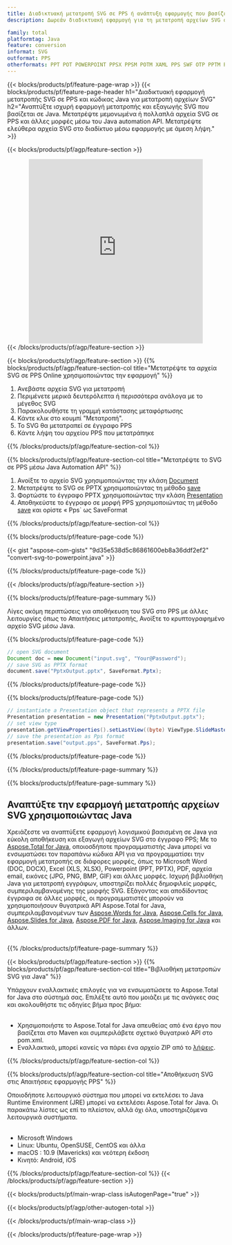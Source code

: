 ```yaml
---
title: Διαδικτυακή μετατροπή SVG σε PPS ή ανάπτυξη εφαρμογής που βασίζεται σε Java για μετατροπή αρχείων SVG
description: Δωρεάν διαδικτυακή εφαρμογή για τη μετατροπή αρχείων SVG σε PPS. Κώδικας βιβλιοθήκης μετατροπών Java για έγγραφα SVG.  

family: total
platformtag: Java
feature: conversion
informat: SVG
outformat: PPS
otherformats: PPT POT POWERPOINT PPSX PPSM POTM XAML PPS SWF OTP PPTM POTX
---
```

{{< blocks/products/pf/feature-page-wrap >}}
{{< blocks/products/pf/feature-page-header h1="Διαδικτυακή εφαρμογή μετατροπής SVG σε PPS και κώδικας Java για μετατροπή αρχείων SVG" h2="Αναπτύξτε ισχυρή εφαρμογή μετατροπής και εξαγωγής SVG που βασίζεται σε Java.  Μετατρέψτε μεμονωμένα ή πολλαπλά αρχεία SVG σε PPS και άλλες μορφές μέσω του Java automation API.  Μετατρέψτε ελεύθερα αρχεία SVG στο διαδίκτυο μέσω εφαρμογής με άμεση λήψη." >}}


{{< blocks/products/pf/agp/feature-section >}}

<div class="container-fluid agp-content bg-white aboutfile box-1 vh100 section nopbtm">
<div class=container>
<div class=row>
<div class="demobox tc col-md-12 padding-0" align="center">

<iframe title="Δωρεάν διαδικτυακή εφαρμογή μετατροπής SVG σε PPS" style="border: none; height: 426px;" scrolling="no" src="https://total-conversion-app-65z5r2lp.k8s.dynabic.com/?to=pps&from=svg" id="child-iframe" width="80%"></iframe>

</div></div>
</div></div>
{{< /blocks/products/pf/agp/feature-section >}}


{{< blocks/products/pf/agp/feature-section >}}
{{% blocks/products/pf/agp/feature-section-col title="Μετατρέψτε τα αρχεία SVG σε PPS Online χρησιμοποιώντας την εφαρμογή" %}}

1. Ανεβάστε αρχεία SVG για μετατροπή
1. Περιμένετε μερικά δευτερόλεπτα ή περισσότερα ανάλογα με το μέγεθος SVG
1. Παρακολουθήστε τη γραμμή κατάστασης μεταφόρτωσης
1. Κάντε κλικ στο κουμπί "Μετατροπή".
1. Το SVG θα μετατραπεί σε έγγραφο PPS
1. Κάντε λήψη του αρχείου PPS που μετατράπηκε

{{% /blocks/products/pf/agp/feature-section-col %}}

{{% blocks/products/pf/agp/feature-section-col title="Μετατρέψτε το SVG σε PPS μέσω Java Automation API" %}}


1. Ανοίξτε το αρχείο SVG χρησιμοποιώντας την κλάση [Document](https://reference.aspose.com/pdf/java/com.aspose.pdf/Document)
2. Μετατρέψτε το SVG σε PPTX χρησιμοποιώντας τη μέθοδο [save](https://reference.aspose.com/pdf/java/com.aspose.pdf/Document#save-java.lang.String-int-)
3. Φορτώστε το έγγραφο PPTX χρησιμοποιώντας την κλάση [Presentation](https://reference.aspose.com/slides/java/com.aspose.slides/Presentation)
4. Αποθηκεύστε το έγγραφο σε μορφή PPS χρησιμοποιώντας τη μέθοδο [save](https://reference.aspose.com/slides/java/com.aspose.slides/Presentation#save-java.lang.String-int-) και ορίστε « Pps` ως SaveFormat



{{% /blocks/products/pf/agp/feature-section-col %}}

{{% blocks/products/pf/feature-page-code %}}
{{< gist "aspose-com-gists" "9d35e538d5c86861600eb8a36ddf2ef2" "convert-svg-to-powerpoint.java" >}}
{{% /blocks/products/pf/feature-page-code %}}

{{< /blocks/products/pf/agp/feature-section >}}

{{% blocks/products/pf/feature-page-summary %}}

Λίγες ακόμη περιπτώσεις για αποθήκευση του SVG στο PPS με άλλες λειτουργίες όπως το Απαιτήσεις μετατροπής, Ανοίξτε το κρυπτογραφημένο αρχείο SVG μέσω Java.

{{% blocks/products/pf/feature-page-code %}}


```java
// open SVG document
Document doc = new Document("input.svg", "Your@Password");
// save SVG as PPTX format 
document.save("PptxOutput.pptx", SaveFormat.Pptx); 

```


{{% /blocks/products/pf/feature-page-code %}}
{{% blocks/products/pf/feature-page-code %}}


```java
// instantiate a Presentation object that represents a PPTX file
Presentation presentation = new Presentation("PptxOutput.pptx");
// set view type
presentation.getViewProperties().setLastView((byte) ViewType.SlideMasterView);
// save the presentation as Pps format
presentation.save("output.pps", SaveFormat.Pps);    
```


{{% /blocks/products/pf/feature-page-code %}}


{{% /blocks/products/pf/feature-page-summary %}}

{{% blocks/products/pf/feature-page-summary %}}

<h2>Αναπτύξτε την εφαρμογή μετατροπής αρχείων SVG χρησιμοποιώντας Java</h2>

Χρειάζεστε να αναπτύξετε εφαρμογή λογισμικού βασισμένη σε Java για εύκολη αποθήκευση και εξαγωγή αρχείων SVG στο έγγραφο PPS;  Με το [Aspose.Total for Java](https://products.aspose.com/total/el/java/), οποιοσδήποτε προγραμματιστής Java μπορεί να ενσωματώσει τον παραπάνω κώδικα API για να προγραμματίσει την εφαρμογή μετατροπής σε διάφορες μορφές, όπως το Microsoft Word (DOC, DOCX), Excel (XLS, XLSX), Powerpoint (PPT, PPTX), PDF, αρχεία email, εικόνες (JPG, PNG, BMP, GIF) και άλλες μορφές.  Ισχυρή βιβλιοθήκη Java για μετατροπή εγγράφων, υποστηρίζει πολλές δημοφιλείς μορφές, συμπεριλαμβανομένης της μορφής SVG.  Εξάγοντας και αποδίδοντας έγγραφα σε άλλες μορφές, οι προγραμματιστές μπορούν να χρησιμοποιήσουν θυγατρικά API Aspose.Total for Java, συμπεριλαμβανομένων των [Aspose.Words for Java](https://products.aspose.com/words/el/java/), [Aspose.Cells for Java](https://products.aspose.com/cells/el/java/), [Aspose.Slides for Java](https://products.aspose.com/slides/el/java/), [Aspose.PDF for Java](https://products.aspose.com/pdf/el/java/), [Aspose.Imaging for Java](https://products.aspose.com/imaging/el/java/) και άλλων.<br /><br />

{{% /blocks/products/pf/feature-page-summary %}}

{{< blocks/products/pf/agp/feature-section >}}
{{% blocks/products/pf/agp/feature-section-col title="Βιβλιοθήκη μετατροπών SVG για Java" %}}

Υπάρχουν εναλλακτικές επιλογές για να ενσωματώσετε το Aspose.Total for Java στο σύστημά σας.  Επιλέξτε αυτό που μοιάζει με τις ανάγκες σας και ακολουθήστε τις οδηγίες βήμα προς βήμα:<br /><br />

- Χρησιμοποιήστε το Aspose.Total for Java απευθείας από ένα έργο που βασίζεται στο Maven και συμπεριλάβετε σχετικό θυγατρικό API στο pom.xml.
- Εναλλακτικά, μπορεί κανείς να πάρει ένα αρχείο ZIP από το [λήψεις](https://releases.aspose.com/total/java).

{{% /blocks/products/pf/agp/feature-section-col %}}

{{% blocks/products/pf/agp/feature-section-col title="Αποθήκευση SVG στις Απαιτήσεις εφαρμογής PPS" %}}

Οποιοδήποτε λειτουργικό σύστημα που μπορεί να εκτελέσει το Java Runtime Environment (JRE) μπορεί να εκτελέσει Aspose.Total for Java.  Οι παρακάτω λίστες ως επί το πλείστον, αλλά όχι όλα, υποστηριζόμενα λειτουργικά συστήματα.  <br /><br />
- Microsoft Windows
- Linux: Ubuntu, OpenSUSE, CentOS και άλλα
- macOS : 10.9 (Mavericks) και νεότερη έκδοση
- Κινητό: Android, iOS

{{% /blocks/products/pf/agp/feature-section-col %}}
{{< /blocks/products/pf/agp/feature-section >}}

{{< blocks/products/pf/main-wrap-class isAutogenPage="true" >}}

{{< blocks/products/pf/agp/other-autogen-total >}}

{{< /blocks/products/pf/main-wrap-class >}}

{{< /blocks/products/pf/feature-page-wrap >}}